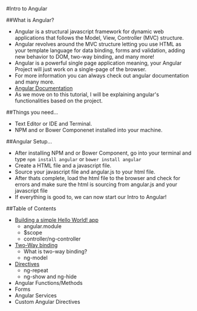 #Intro to Angular

##What is Angular?
  - Angular is a structural javascript framework for dynamic web applications that follows the Model, View, Controller (MVC) structure.
  - Angular revolves around the MVC structure letting you use HTML as your template language for data binding, forms and validation, adding new behavior to DOM, two-way binding, and many more!
  - Angular is a powerful single page application meaning, your Angular Project will just work on a single-page of the browser.
  - For more information you can always check out angular documentation and many more.
  - [Angular Documentation](https://docs.angularjs.org/guide/introduction)
  - As we move on to this tutorial, I will be explaining angular's functionalities based on the project. 

##Things you need...
  - Text Editor or IDE and Terminal.
  - NPM and or Bower Componenet installed into your machine.
  
##Angular Setup...
  - After installing NPM and or Bower Component, go into your terminal and type ```npm install angular``` or ```bower install angular```
  - Create a HTML file and a javascript file.
  - Source your javascript file and angular.js to your html file.
  - After thats complete, load the html file to the browser and check for errors and make sure the html is sourcing from angular.js and your javascript file
  - If everything is good to, we can now start our Intro to Angular!

##Table of Contents
  - [Building a simple Hello World! app](https://github.com/jamesjkim88/IntroToAngular/tree/master/HelloWorld)
    - angular.module
    - $scope
    - controller/ng-controller
  - [Two-Way binding](https://github.com/jamesjkim88/IntroToAngular/tree/master/Two-WayBinding)
    - What is two-way binding?
    - ng-model
  - [Directives](https://github.com/jamesjkim88/IntroToAngular/tree/master/Directives)
    - ng-repeat
    - ng-show and ng-hide
  - Angular Functions/Methods
  - Forms
  - Angular Services
  - Custom Angular Directives